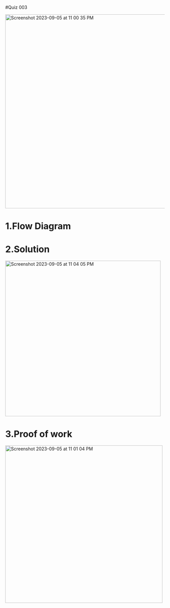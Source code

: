 #Quiz 003

<img width="612" alt="Screenshot 2023-09-05 at 11 00 35 PM" src="https://github.com/K-Schriber/Unit-1-Comp-Sci/assets/142757998/f03f2c1d-f74d-483d-9c97-a4ebd46c4e36">


# 1.Flow Diagram


# 2.Solution
<img width="491" alt="Screenshot 2023-09-05 at 11 04 05 PM" src="https://github.com/K-Schriber/Unit-1-Comp-Sci/assets/142757998/6d8fc505-f689-46d3-a8d9-5cf28e9b3586">


# 3.Proof of work
<img width="497" alt="Screenshot 2023-09-05 at 11 01 04 PM" src="https://github.com/K-Schriber/Unit-1-Comp-Sci/assets/142757998/24944040-025a-41d5-8c10-1e2fe5543ad2">

